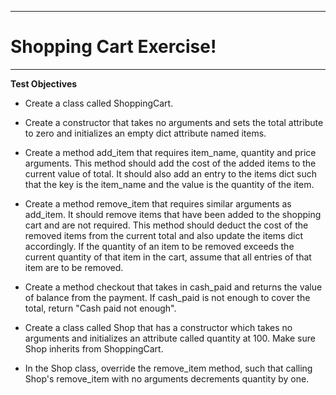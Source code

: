 ***
# Shopping Cart Exercise!

***

**Test Objectives**

* Create a class called ShoppingCart.

* Create a constructor that takes no arguments and sets the total attribute to zero and initializes an empty dict attribute named items.

* Create a method add_item that requires item_name, quantity and price arguments. This method should add the cost of the added items to the current value of total. It should also add an entry to the items dict such that the key is the item_name and the value is the quantity of the item.

* Create a method remove_item that requires similar arguments as add_item. It should remove items that have been added to the shopping cart and are not required.
This method should deduct the cost of the removed items from the current total and also update the items dict accordingly.
If the quantity of an item to be removed exceeds the current quantity of that item in the cart, assume that all entries of that item are to be removed.

* Create a method checkout that takes in cash_paid and returns the value of balance from the payment. If cash_paid is not enough to cover the total, return "Cash paid not enough".

* Create a class called Shop that has a constructor which takes no arguments and initializes an attribute called quantity at 100.
Make sure Shop inherits from ShoppingCart.

* In the Shop class, override the remove_item method, such that calling Shop's remove_item with no arguments decrements quantity by one.
